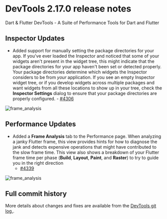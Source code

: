 # DevTools 2.17.0 release notes

Dart & Flutter DevTools - A Suite of Performance Tools for Dart and Flutter

## Inspector Updates
* Added support for manually setting the package directories for your app.
  If you've ever loaded the Inspector and noticed that some of your widgets
  aren't present in the widget tree, this might indicate that the package directories
  for your app haven't been set or detected properly.
  Your package directories determine which widgets
  the Inspector considers to be from _your_ application.
  If you see an empty Inspector widget tree,
  or if you develop widgets across multiple packages 
  and want widgets from all these locations to show up in your tree,
  check the **Inspector Settings** dialog to ensure that your package
  directories are properly
  configured. - [#4306](https://github.com/flutter/devtools/pull/4306)

![frame_analysis]({{site.url}}/tools/devtools/release-notes/images-2.17.0/package_directories.png "package directories")

## Performance Updates
* Added a **Frame Analysis** tab to the Performance page.
  When analyzing a janky Flutter frame,
  this view provides hints for how to diagnose the jank and
  detects expensive operations that might have contributed
  to the slow frame time. This view also shows a breakdown of
  your Flutter frame time per phase (**Build**, **Layout**, **Paint**, and **Raster**)
  to try to guide you in the right direction
  - [#4339](https://github.com/flutter/devtools/pull/4339)

![frame_analysis]({{site.url}}/tools/devtools/release-notes/images-2.17.0/frame_analysis.png "frame analysis")

## Full commit history
More details about changes and fixes are available from the
[DevTools git log.](https://github.com/flutter/devtools/commits/master).
